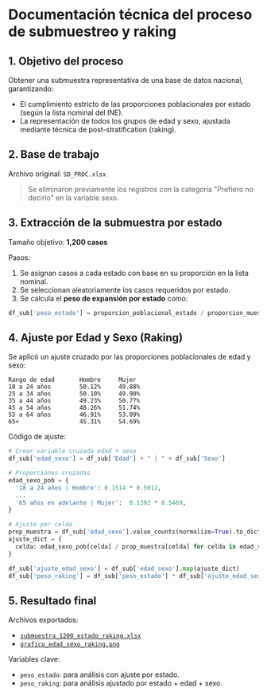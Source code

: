 
# Documentación técnica del proceso de submuestreo y raking

## 1. Objetivo del proceso

Obtener una submuestra representativa de una base de datos nacional, garantizando:

- El cumplimiento estricto de las proporciones poblacionales por estado (según la lista nominal del INE).
- La representación de todos los grupos de edad y sexo, ajustada mediante técnica de post-stratification (raking).

## 2. Base de trabajo

Archivo original: `SD_PROC.xlsx`

> Se eliminaron previamente los registros con la categoría "Prefiero no decirlo" en la variable sexo.

## 3. Extracción de la submuestra por estado

Tamaño objetivo: **1,200 casos**

Pasos:

1. Se asignan casos a cada estado con base en su proporción en la lista nominal.
2. Se seleccionan aleatoriamente los casos requeridos por estado.
3. Se calcula el **peso de expansión por estado** como:

```python
df_sub['peso_estado'] = proporcion_poblacional_estado / proporcion_muestral_estado
```

## 4. Ajuste por Edad y Sexo (Raking)

Se aplicó un ajuste cruzado por las proporciones poblacionales de edad y sexo:

```plaintext
Rango de edad       Hombre     Mujer
18 a 24 años        50.12%     49.88%
25 a 34 años        50.10%     49.90%
35 a 44 años        49.23%     50.77%
45 a 54 años        48.26%     51.74%
55 a 64 años        46.91%     53.09%
65+                 45.31%     54.69%
```

Código de ajuste:

```python
# Crear variable cruzada edad + sexo
df_sub['edad_sexo'] = df_sub['Edad'] + " | " + df_sub['Sexo']

# Proporciones cruzadas
edad_sexo_pob = {
  '18 a 24 años | Hombre': 0.1514 * 0.5012,
  ...
  '65 años en adelante | Mujer':  0.1392 * 0.5469,
}

# Ajuste por celda
prop_muestra = df_sub['edad_sexo'].value_counts(normalize=True).to_dict()
ajuste_dict = {
  celda: edad_sexo_pob[celda] / prop_muestra[celda] for celda in edad_sexo_pob if celda in prop_muestra
}

df_sub['ajuste_edad_sexo'] = df_sub['edad_sexo'].map(ajuste_dict)
df_sub['peso_raking'] = df_sub['peso_estado'] * df_sub['ajuste_edad_sexo']
```

## 5. Resultado final

Archivos exportados:

- [`submuestra_1200_estado_raking.xlsx`](sandbox:/mnt/data/submuestra_1200_estado_raking.xlsx)
- [`grafico_edad_sexo_raking.png`](sandbox:/mnt/data/grafico_edad_sexo_raking.png)

Variables clave:

- `peso_estado`: para análisis con ajuste por estado.
- `peso_raking`: para análisis ajustado por estado + edad + sexo.
